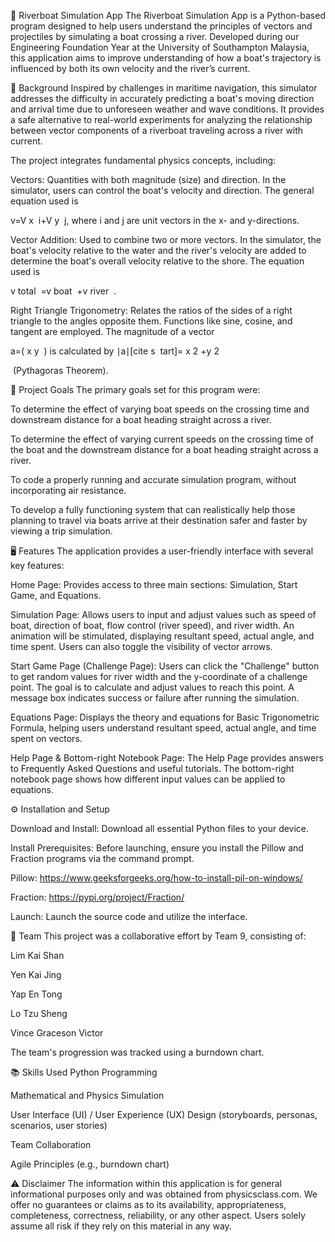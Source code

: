 🚤 Riverboat Simulation App
The Riverboat Simulation App is a Python-based program designed to help users understand the principles of vectors and projectiles by simulating a boat crossing a river. Developed during our Engineering Foundation Year at the University of Southampton Malaysia, this application aims to improve understanding of how a boat's trajectory is influenced by both its own velocity and the river’s current.





🧠 Background
Inspired by challenges in maritime navigation, this simulator addresses the difficulty in accurately predicting a boat's moving direction and arrival time due to unforeseen weather and wave conditions. It provides a safe alternative to real-world experiments for analyzing the relationship between vector components of a riverboat traveling across a river with current.





The project integrates fundamental physics concepts, including:


Vectors: Quantities with both magnitude (size) and direction. In the simulator, users can control the boat's velocity and direction. The general equation used is 


v=V 
x
​
 i+V 
y
​
 j, where i and j are unit vectors in the x- and y-directions.


Vector Addition: Used to combine two or more vectors. In the simulator, the boat's velocity relative to the water and the river's velocity are added to determine the boat's overall velocity relative to the shore. The equation used is 


v 
total
​
 =v 
boat
​
 +v 
river
​
 .


Right Triangle Trigonometry: Relates the ratios of the sides of a right triangle to the angles opposite them. Functions like sine, cosine, and tangent are employed. The magnitude of a vector 


a=( 
x
y
​
 ) is calculated by ∣a∣[cite 
s
​
 tart]= 
x 
2
 +y 
2
 

​
  (Pythagoras Theorem).

🎯 Project Goals
The primary goals set for this program were:

To determine the effect of varying boat speeds on the crossing time and downstream distance for a boat heading straight across a river.

To determine the effect of varying current speeds on the crossing time of the boat and the downstream distance for a boat heading straight across a river.

To code a properly running and accurate simulation program, without incorporating air resistance.

To develop a fully functioning system that can realistically help those planning to travel via boats arrive at their destination safer and faster by viewing a trip simulation.

🖥 Features
The application provides a user-friendly interface with several key features:


Home Page: Provides access to three main sections: Simulation, Start Game, and Equations.


Simulation Page: Allows users to input and adjust values such as speed of boat, direction of boat, flow control (river speed), and river width. An animation will be stimulated, displaying resultant speed, actual angle, and time spent. Users can also toggle the visibility of vector arrows.




Start Game Page (Challenge Page): Users can click the "Challenge" button to get random values for river width and the y-coordinate of a challenge point. The goal is to calculate and adjust values to reach this point. A message box indicates success or failure after running the simulation.




Equations Page: Displays the theory and equations for Basic Trigonometric Formula, helping users understand resultant speed, actual angle, and time spent on vectors.


Help Page & Bottom-right Notebook Page: The Help Page provides answers to Frequently Asked Questions and useful tutorials. The bottom-right notebook page shows how different input values can be applied to equations.


⚙️ Installation and Setup

Download and Install: Download all essential Python files to your device.


Install Prerequisites: Before launching, ensure you install the Pillow and Fraction programs via the command prompt.


Pillow: https://www.geeksforgeeks.org/how-to-install-pil-on-windows/ 


Fraction: https://pypi.org/project/Fraction/ 


Launch: Launch the source code and utilize the interface.

👥 Team
This project was a collaborative effort by Team 9, consisting of:

Lim Kai Shan 


Yen Kai Jing 


Yap En Tong 


Lo Tzu Sheng 


Vince Graceson Victor 


The team's progression was tracked using a burndown chart.


📚 Skills Used
Python Programming

Mathematical and Physics Simulation

User Interface (UI) / User Experience (UX) Design (storyboards, personas, scenarios, user stories) 


Team Collaboration

Agile Principles (e.g., burndown chart) 


⚠️ Disclaimer
The information within this application is for general informational purposes only and was obtained from physicsclass.com. We offer no guarantees or claims as to its availability, appropriateness, completeness, correctness, reliability, or any other aspect. Users solely assume all risk if they rely on this material in any way.












